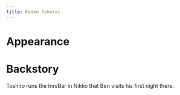 ```yaml
---
title: Kaden Sakurai
---
```


# Appearance



# Backstory

Toshiro runs the Inn/Bar in Nikko that Ben visits his first night there.
